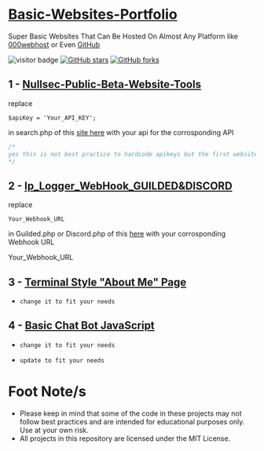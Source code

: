 # [Basic-Websites-Portfolio](https://sircryptic.github.io/Basic-Websites-Portfolio/)
Super Basic Websites That Can Be Hosted On Almost Any Platform like [000webhost](https://www.000webhost.com) or Even [GitHub](https://github.com)

![visitor badge](https://visitor-badge.glitch.me/badge?page_id=sircryptic.Basic-Websites-Portfolio&left_text=My%20Page%20Visitors)
[![GitHub stars](https://img.shields.io/github/stars/sircryptic/Basic-Websites-Portfolio.svg)](https://github.com/sircryptic/Basic-Websites-Portfolio>/stargazers)
[![GitHub forks](https://img.shields.io/github/forks/sircryptic/Basic-Websites-Portfolio.svg)](https://github.com/sircryptic/Basic-Websites-Portfolio>/network)

## 1 - [Nullsec-Public-Beta-Website-Tools](https://nst-dev.000webhostapp.com/betawebtools/index.html)

replace

```
$apiKey = 'Your_API_KEY';
```
in search.php of this [site here](https://github.com/SirCryptic/Basic-Websites-Portfolio/tree/main/Nullsec-Public-Beta-Website-Tools)  with your api for the corrosponding API

```php
/*
yes this is not best practice to hardcode apikeys but the first website with tools is just for basics and a example
*/
```

## 2 - [Ip_Logger_WebHook_GUILDED&DISCORD](https://github.com/SirCryptic/Basic-Websites-Portfolio/tree/main/Ip_Logger_WebHook_GUILDED%26DISCORD)

replace

```
Your_Webhook_URL
```
in Guilded.php or Discord.php of this [ here](https://github.com/SirCryptic/Basic-Websites-Portfolio/tree/main/Ip_Logger_WebHook_GUILDED%26DISCORD)  with your corrosponding Webhook URL

Your_Webhook_URL


## 3 - [Terminal Style "About Me" Page](https://sircryptic.github.io/Basic-Websites-Portfolio/Terminal%20Style%20About%20Page/index) 

- `change it to fit your needs`

## 4 - [Basic Chat Bot JavaScript](https://sircryptic.github.io/Basic-Websites-Portfolio/Simple-Chat-Bot-JS/index.html)

- `change it to fit your needs`

- `update to fit your needs`

# Foot Note/s
- Please keep in mind that some of the code in these projects may not follow best practices and are intended for educational purposes only. Use at your own risk.
- All projects in this repository are licensed under the MIT License.

